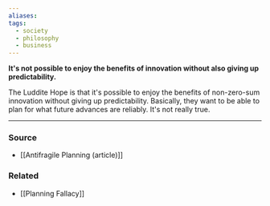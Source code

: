 ```yaml
---
aliases: 
tags:
  - society
  - philosophy
  - business
---
```

**It's not possible to enjoy the benefits of innovation without also giving up predictability.**

The Luddite Hope is that it's possible to enjoy the benefits of non-zero-sum innovation without giving up predictability. Basically, they want to be able to plan for what future advances are reliably. It's not really true.

---

### Source
- [[Antifragile Planning (article)]]

### Related
- [[Planning Fallacy]]
